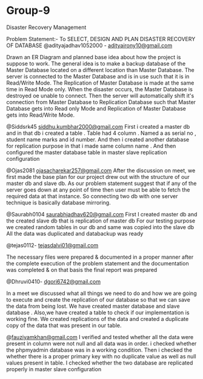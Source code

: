 # Group-9
Disaster Recovery Management

Problem Statement:-
To SELECT, DESIGN AND PLAN DISASTER RECOVERY OF DATABASE
@adityajadhav1052000 - adityairony10@gmail.com

Drawn an ER Diagram and planned base idea about how the project is suppose to work. The general idea is to make a backup database of the Master Database located on a different location than Master Database. The server is connected to the Master Database and is in use such that it is in Read/Write Mode. The Replication of Master Database is made at the same time in Read Mode only. When the disaster occurs, the Master Database is destroyed oe unable to connect. Then the server will automatically shift it's connection from Master Database to Replication Database such that Master Database gets into Read only Mode and Replication of Master Database gets into Read/Write Mode.

@Siddsrk45
siddhu.kumbhar2000@gmail.com
First i created a master db and in that db i created a table . Table had 4 column . Named a as serial no , student name marks and id number. And then i created another database for replication purpose in that i made same column name . And then configured the master database table in master slave replication configuration

 
@Ojas2081
ojasacharekar257@gmail.com
After the discussion on meet, we first made the base plan for our project drew out with the structure of our master db and slave db. As our problem statement suggest that if any of the server goes down at any point of time then user must be able to fetch the required data at that instance. So connecting two db with one server technique is basically database mirroring. 


@Saurabh0104 
saurabhjadhav620@gmail.com
First I created master db and the created slave db that is replication of master db
For our testing purpose we created random tables in our db and same was copied into the slave db
All the data was duplicated and databackup was ready


@tejas0112-
tejasdalvi01@gmail.com

The necessary files were prepared & documented in a proper manner after the complete execution of the problem statement and the documentation was completed & on that basis the final report was prepared



@Dhruvi0410-
dgori6742@gmail.com

In a meet we discussed what all things we need to do and how we are going to execute and create the replication of our database so that we can save the data from being lost. 
We have created master database and slave database . Also,we have created a table to check if our implementation is working fine. We created replications of the data and created a duplicate copy of the data that was present in our table.


@fauziyamkhan@gmail.com
I verified and tested whether all the data were present in column were not null and all data was in order. i checked whether the phpmyadmin database was in a working condition. Then i checked the whether there is a proper primary key with no duplicate value as well as null values present in table. I checked whether the two database are replicated properly in master slave configuration
